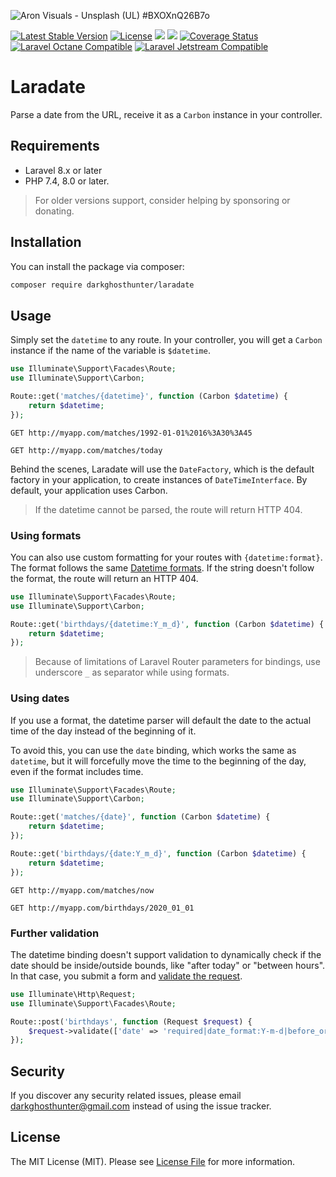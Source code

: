 ![Aron Visuals - Unsplash (UL) #BXOXnQ26B7o](https://images.unsplash.com/photo-1501139083538-0139583c060f?ixid=MnwxMjA3fDB8MHxwaG90by1wYWdlfHx8fGVufDB8fHx8&ixlib=rb-1.2.1&auto=format&fit=crop&w=1200&h=400&q=80)

[![Latest Stable Version](https://poser.pugx.org/darkghosthunter/laradate/v/stable)](https://packagist.org/packages/darkghosthunter/laradate) [![License](https://poser.pugx.org/darkghosthunter/laradate/license)](https://packagist.org/packages/darkghosthunter/laradate) ![](https://img.shields.io/packagist/php-v/darkghosthunter/laradate.svg) ![](https://github.com/DarkGhostHunter/Laradate/workflows/PHP%20Composer/badge.svg) [![Coverage Status](https://coveralls.io/repos/github/DarkGhostHunter/Laradate/badge.svg?branch=master)](https://coveralls.io/github/DarkGhostHunter/Laradate?branch=master) [![Laravel Octane Compatible](https://img.shields.io/badge/Laravel%20Octane-Compatible-success?style=flat&logo=laravel)](https://github.com/laravel/octane) [![Laravel Jetstream Compatible](https://img.shields.io/badge/Laravel%20Jetstream-Compatible-success?style=flat&logo=laravel)](https://jetstream.laravel.com/) 

# Laradate

Parse a date from the URL, receive it as a `Carbon` instance in your controller.

## Requirements

* Laravel 8.x or later
* PHP 7.4, 8.0 or later.

> For older versions support, consider helping by sponsoring or donating.

## Installation

You can install the package via composer:

```bash
composer require darkghosthunter/laradate
```

## Usage

Simply set the `datetime` to any route. In your controller, you will get a `Carbon` instance if the name of the variable is `$datetime`. 

```php
use Illuminate\Support\Facades\Route;
use Illuminate\Support\Carbon;

Route::get('matches/{datetime}', function (Carbon $datetime) {
    return $datetime;
});
```

```http request
GET http://myapp.com/matches/1992-01-01%2016%3A30%3A45
```

```http request
GET http://myapp.com/matches/today
```

Behind the scenes, Laradate will use the `DateFactory`, which is the default factory in your application, to create instances of `DateTimeInterface`. By default, your application uses Carbon.

> If the datetime cannot be parsed, the route will return HTTP 404.

### Using formats

You can also use custom formatting for your routes with `{datetime:format}`. The format follows the same [Datetime formats](https://php.net/manual/datetime.createfromformat.php). If the string doesn't follow the format, the route will return an HTTP 404.

```php
use Illuminate\Support\Facades\Route;
use Illuminate\Support\Carbon;

Route::get('birthdays/{datetime:Y_m_d}', function (Carbon $datetime) {
    return $datetime;
});
```

> Because of limitations of Laravel Router parameters for bindings, use underscore `_` as separator while using formats.

### Using dates

If you use a format, the datetime parser will default the date to the actual time of the day instead of the beginning of it.

To avoid this, you can use the `date` binding, which works the same as `datetime`, but it will forcefully move the time to the beginning of the day, even if the format includes time.

```php
use Illuminate\Support\Facades\Route;
use Illuminate\Support\Carbon;

Route::get('matches/{date}', function (Carbon $datetime) {
    return $datetime;
});

Route::get('birthdays/{date:Y_m_d}', function (Carbon $datetime) {
    return $datetime;
});
```

```http request
GET http://myapp.com/matches/now
```
```http request
GET http://myapp.com/birthdays/2020_01_01
```

### Further validation

The datetime binding doesn't support validation to dynamically check if the date should be inside/outside bounds, like "after today" or "between hours". In that case, you submit a form and [validate the request](https://laravel.com/docs/validation#available-validation-rules).

```php
use Illuminate\Http\Request;
use Illuminate\Support\Facades\Route;

Route::post('birthdays', function (Request $request) {
    $request->validate(['date' => 'required|date_format:Y-m-d|before_or_equal:today']);
});
```

## Security

If you discover any security related issues, please email darkghosthunter@gmail.com instead of using the issue tracker.

## License

The MIT License (MIT). Please see [License File](LICENSE.md) for more information.
